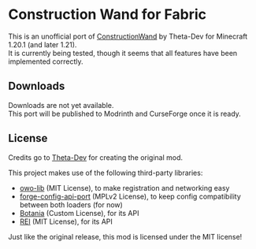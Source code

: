 # Construction Wand for Fabric

This is an unofficial port of [ConstructionWand](https://github.com/Theta-Dev/ConstructionWand) by Theta-Dev for Minecraft 1.20.1 (and later 1.21).  
It is currently being tested, though it seems that all features have been implemented correctly.

## Downloads
Downloads are not yet available.  
This port will be published to Modrinth and CurseForge once it is ready.

## License
Credits go to [Theta-Dev](https://github.com/Theta-Dev/) for creating the original mod.

This project makes use of the following third-party libraries:

- [owo-lib](https://modrinth.com/mod/owo-lib) (MIT License), to make registration and networking easy
- [forge-config-api-port](https://modrinth.com/mod/forge-config-api-port) (MPLv2 License), to keep config compatibility between both loaders (for now)
- [Botania](https://github.com/VazkiiMods/Botania) (Custom License), for its API
- [REI](https://github.com/shedaniel/RoughlyEnoughItems) (MIT License), for its API


Just like the original release, this mod is licensed under the MIT license!
